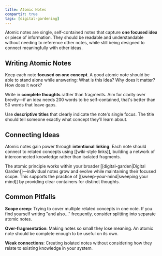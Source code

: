 ```yaml
---
title: Atomic Notes
compartir: true
tags: [digital-gardening]
---
```


Atomic notes are single, self-contained notes that capture **one focused idea** or piece of information. They should be readable and understandable without needing to reference other notes, while still being designed to connect meaningfully with other ideas.

## Writing Atomic Notes

Keep each note **focused on one concept**. A good atomic note should be able to stand alone while answering: What is this idea? Why does it matter? How does it work?

Write in **complete thoughts** rather than fragments. Aim for clarity over brevity—if an idea needs 200 words to be self-contained, that's better than 50 words that leave gaps.

Use **descriptive titles** that clearly indicate the note's single focus. The title should tell someone exactly what concept they'll learn about.

## Connecting Ideas

Atomic notes gain power through **intentional linking**. Each note should connect to related concepts using [[wiki-style links]], building a network of interconnected knowledge rather than isolated fragments.

The atomic principle works within your broader [[digital-garden|Digital Garden]]—individual notes grow and evolve while maintaining their focused scope. This supports the practice of [[sweep-your-mind|sweeping your mind]] by providing clear containers for distinct thoughts.

## Common Pitfalls

**Scope creep**: Trying to cover multiple related concepts in one note. If you find yourself writing "and also…" frequently, consider splitting into separate atomic notes.

**Over-fragmentation**: Making notes so small they lose meaning. An atomic note should be complete enough to be useful on its own.

**Weak connections**: Creating isolated notes without considering how they relate to existing knowledge in your system.
